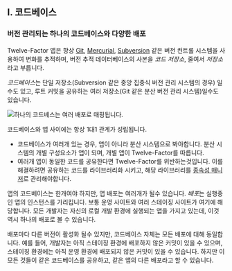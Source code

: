 ## I. 코드베이스
### 버전 관리되는 하나의 코드베이스와 다양한 배포

Twelve-Factor 앱은 항상 [Git](http://git-scm.com/), [Mercurial](https://www.mercurial-scm.org/), [Subversion](http://subversion.apache.org/) 같은 버전 컨트롤 시스템을 사용하여 변화를 추적하며, 버전 추적 데이터베이스의 사본을 *코드 저장소*, 줄여서 *저장소*라고 부릅니다.

*코드베이스*는 단일 저장소(Subversion 같은 중앙 집중식 버전 관리 시스템의 경우) 일수도 있고, 루트 커밋을 공유하는 여러 저장소(Git 같은 분산 버전 관리 시스템)일수도 있습니다. 

![하나의 코드베스는 여러 배포로 매핑됩니다.](/images/codebase-deploys.png)

코드베이스와 앱 사이에는 항상 1대1 관계가 성립됩니다.

* 코드베이스가 여러개 있는 경우, 앱이 아니라 분산 시스템으로 봐야합니다. 분산 시스템의 개별 구성요소가 앱이 되며, 개별 앱이 Twelve-Factor를 따릅니다.
* 여러개 앱이 동일한 코드를 공유한다면 Twelve-Factor를 위반하는것입니다. 이를 해결하려면 공유하는 코드를 라이브러리화 시키고, 해당 라이브러리를 [종속성 매니저](./dependencies)로 관리해야합니다.

앱의 코드베이스는 한개여야  하지만, 앱 배포는 여러개가 될수 있습니다. *배포*는 실행중인 앱의 인스턴스를 가리킵니다. 보통 운영 사이트와 여러 스테이징 사이트가 여기에 해당합니다. 모든 개발자는 자신의 로컬 개발 환경에 실행되는 앱을 가지고 있는데, 이것 역시 하나의 배포로 볼 수 있습니다.

배포마다 다른 버전이 활성화 될수 있지만, 코드베이스 자체는 모든 배포에 대해 동일합니다. 예를 들어, 개발자는 아직 스테이징 환경에 배포하지 않은 커밋이 있을 수 있으며, 스테이징 환경에는 아직 운영 환경에 배포되지 않은 커밋이 있을 수 있습니다. 하지만 이 모든 것들이 같은 코드베이스를 공유하고, 같은 앱의 다른 배포라고 할 수 있습니다.